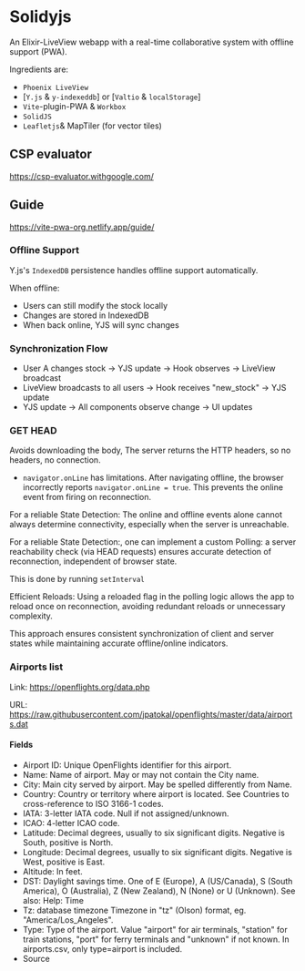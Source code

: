 # Solidyjs

An Elixir-LiveView webapp with a real-time collaborative system with offline support (PWA).

Ingredients are:

- `Phoenix LiveView`
- [`Y.js` & `y-indexeddb`] or [`Valtio` & `localStorage`]
- `Vite`-plugin-PWA & `Workbox`
- `SolidJS`
- `Leafletjs`& MapTiler (for vector tiles)

## CSP evaluator

<https://csp-evaluator.withgoogle.com/>

## Guide

<https://vite-pwa-org.netlify.app/guide/>

### Offline Support

Y.js's `IndexedDB` persistence handles offline support automatically.

When offline:

- Users can still modify the stock locally
- Changes are stored in IndexedDB
- When back online, YJS will sync changes

### Synchronization Flow

- User A changes stock → YJS update → Hook observes → LiveView broadcast
- LiveView broadcasts to all users → Hook receives "new_stock" → YJS update
- YJS update → All components observe change → UI updates

### GET HEAD

Avoids downloading the body, The server returns the HTTP headers, so no headers, no connection.

- `navigator.onLine` has limitations. After navigating offline, the browser incorrectly reports `navigator.onLine = true`. This prevents the online event from firing on reconnection.

For a reliable State Detection: The online and offline events alone cannot always determine connectivity, especially when the server is unreachable.

For a reliable State Detection:, one can implement a custom Polling: a server reachability check (via HEAD requests) ensures accurate detection of reconnection, independent of browser state.

This is done by running `setInterval`

Efficient Reloads: Using a reloaded flag in the polling logic allows the app to reload once on reconnection, avoiding redundant reloads or unnecessary complexity.

This approach ensures consistent synchronization of client and server states while maintaining accurate offline/online indicators.

### Airports list

Link: <https://openflights.org/data.php>

URL: <https://raw.githubusercontent.com/jpatokal/openflights/master/data/airports.dat>

#### Fields

- Airport ID: Unique OpenFlights identifier for this airport.
- Name: Name of airport. May or may not contain the City name.
- City: Main city served by airport. May be spelled differently from Name.
- Country: Country or territory where airport is located. See Countries to cross-reference to ISO 3166-1 codes.
- IATA: 3-letter IATA code. Null if not assigned/unknown.
- ICAO: 4-letter ICAO code.
- Latitude: Decimal degrees, usually to six significant digits. Negative is South, positive is North.
- Longitude: Decimal degrees, usually to six significant digits. Negative is West, positive is East.
- Altitude: In feet.
- DST: Daylight savings time. One of E (Europe), A (US/Canada), S (South America), O (Australia), Z (New Zealand), N (None) or U (Unknown). See also: Help: Time
- Tz: database timezone Timezone in "tz" (Olson) format, eg. "America/Los_Angeles".
- Type: Type of the airport. Value "airport" for air terminals, "station" for train stations, "port" for ferry terminals and "unknown" if not known. In airports.csv, only type=airport is included.
- Source
